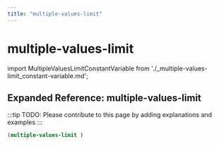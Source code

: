 ```yaml
---
title: "multiple-values-limit"
---
```


# multiple-values-limit

import MultipleValuesLimitConstantVariable from './_multiple-values-limit_constant-variable.md';

<MultipleValuesLimitConstantVariable />

## Expanded Reference: multiple-values-limit

:::tip
TODO: Please contribute to this page by adding explanations and examples
:::

```lisp
(multiple-values-limit )
```
